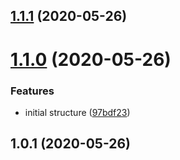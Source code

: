 ## [1.1.1](https://github.com/lewisjfoster/bouncing-balls/compare/v1.1.0...v1.1.1) (2020-05-26)



# [1.1.0](https://github.com/lewisjfoster/bouncing-balls/compare/v1.0.1...v1.1.0) (2020-05-26)


### Features

* initial structure ([97bdf23](https://github.com/lewisjfoster/bouncing-balls/commit/97bdf23bf2714dce69ead7bd11dc8f1d500aca40))



## 1.0.1 (2020-05-26)



